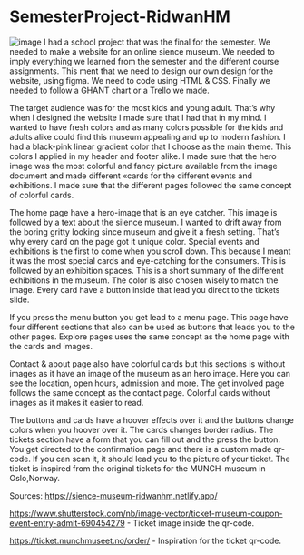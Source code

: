 # SemesterProject-RidwanHM
![image](https://user-images.githubusercontent.com/112473640/208188997-7f91cbd0-678a-4445-aced-2b62e2580609.png)
I had a school project that was the final for the semester. We needed to make a website for an online sience museum. We needed to imply everything we learned from the semester and the different course assignments. This ment that we need to design our own design for the website, using figma. We need to code using HTML & CSS. Finally we needed to follow a GHANT chart or a Trello we made.

The target audience was for the most kids and young adult. That’s why when I designed the website I made sure that I had that in my mind. I wanted to have fresh colors and as many colors possible for the kids and adults alike could find this museum appealing and up to modern fashion. I had a black-pink  linear gradient color that I choose as the main theme. This colors I applied in my header and footer alike. I made sure that the hero image was the most colorful and fancy picture available from the image document and made different «cards for the different events and exhibitions. I made sure that the different pages followed the same concept of colorful cards.

The home page have a hero-image that is an eye catcher. This image is followed by a text about the silence museum. I wanted to drift away from the boring gritty looking since museum and give it a fresh setting. That’s why every card on the page got it unique color. Special events and exhibitions is the first to come when you scroll down. This because I meant it was the most special cards and eye-catching for the consumers. This is followed by an exhibition spaces. This is a short summary of the different exhibitions in the museum. The color is also chosen wisely to match the image. Every card have a button inside that lead you direct to the tickets slide. 

If you press the menu button you get lead to a menu page. This page have four different sections that also can be used as buttons that leads you to the other pages. Explore pages uses the same concept as the home page with the cards and images. 

Contact & about page also have colorful cards but this sections is without images as it have an image of the museum as an hero image. Here you can see the location, open hours, admission and more. The get involved page follows the same concept as the contact page. Colorful cards without images as it makes it easier to read.

The buttons and cards have a hoover effects over it and the buttons change colors when you hoover over it. The cards changes border radius. The tickets section have a form that you can fill out and the press the button. You get directed to the confirmation page and there is a custom made qr-code. If you can scan it, it should lead you to the picture of your ticket. The ticket is inspired from the original tickets for the MUNCH-museum in Oslo,Norway.

Sources:
https://sience-museum-ridwanhm.netlify.app/

https://www.shutterstock.com/nb/image-vector/ticket-museum-coupon-event-entry-admit-690454279 - Ticket image inside the qr-code.

https://ticket.munchmuseet.no/order/ - Inspiration for the ticket qr-code.
